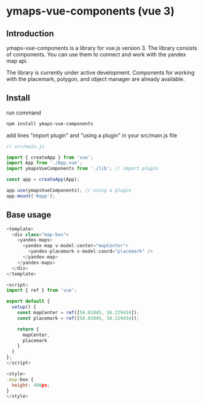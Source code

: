 # ymaps-vue-components (vue 3)

## Introduction

ymaps-vue-components is a library for vue.js version 3. The library consists of components. You can use them to connect and work with the yandex map api.

The library is currently under active development. Components for working with the placemark, polygon, and object manager are already available.

## Install

run command

```bash
npm install ymaps-vue-components
```

add lines "import plugin" and "using a plugin" in your src/main.js file

```javascript
// src/main.js

import { createApp } from 'vue';
import App from './App.vue';
import ymapsVueComponents from './lib'; // import plugin

const app = createApp(App);

app.use(ymapsVueComponents); // using a plugin
app.mount('#app');
```

## Base usage

```javascript
<template>
  <div class="map-box">
    <yandex-maps>
      <yandex-map v-model:center="mapCenter">
        <yandex-placemark v-model:coord="placemark" />
      </yandex-map>
    </yandex-maps>
  </div>
</template>

<script>
import { ref } from 'vue';

export default {
  setup() {
    const mapCenter = ref([58.01045, 56.229434]);
    const placemark = ref([58.01045, 56.229434]);

    return {
      mapCenter,
      placemark
    }
  }
};
</script>

<style>
.map-box {
  height: 400px;
}
</style>
```
